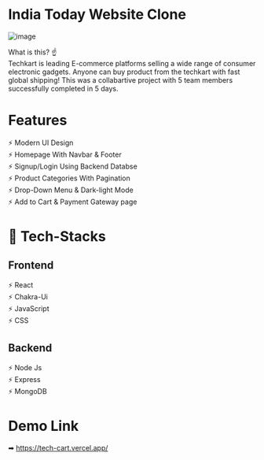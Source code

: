 # India Today Website Clone

![image](https://user-images.githubusercontent.com/91751062/202104887-c495ea37-1176-4847-8f86-21077cddc6bf.png)


What is this? ☝️
</br>
Techkart is leading E-commerce platforms selling a wide range of consumer electronic gadgets. Anyone can buy product from the techkart with fast global shipping!
This was a collabartive project with 5 team members successfully completed in 5 days.
</br>



# Features

⚡️ Modern UI Design
</br>
⚡️ Homepage With Navbar & Footer
</br>
⚡️ Signup/Login Using Backend Databse
</br>
⚡️ Product Categories With Pagination
</br>
⚡️ Drop-Down Menu & Dark-light Mode
</br>
⚡️ Add to Cart & Payment Gateway page
</br>



# 🎯 Tech-Stacks

<h2>Frontend</h2>

⚡️ React
</br>
⚡️ Chakra-Ui
</br>
⚡️ JavaScript
</br>
⚡️ CSS
</br>

<h2>Backend</h2>

⚡️ Node Js
</br>
⚡️ Express
</br>
⚡️ MongoDB 
</br>


# Demo Link 

➡  https://tech-cart.vercel.app/

